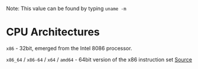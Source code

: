 Note: This value can be found by typing `uname -m`

# CPU Architectures

`x86` - 32bit, emerged from the Intel 8086 processor.

`x86_64` / `x86-64` / `x64` / `amd64` - 64bit version of the x86 instruction set [Source](https://en.wikipedia.org/wiki/X86-64)
